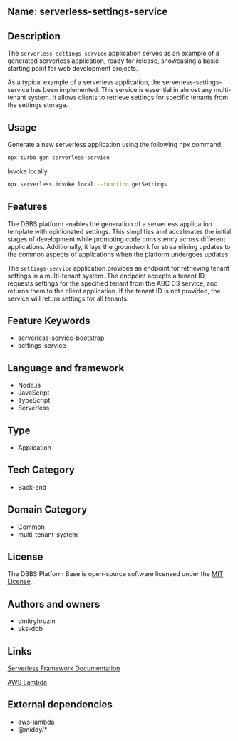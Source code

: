 ## Name: serverless-settings-service

## Description

The `serverless-settings-service` application serves as an example of a generated serverless application, ready for release, showcasing a basic starting point for web development projects.

As a typical example of a serverless application, the serverless-settings-service has been implemented. This service is essential in almost any multi-tenant system. It allows clients to retrieve settings for specific tenants from the settings storage.

## Usage

Generate a new serverless application using the following npx command.

```bash
npx turbo gen serverless-service
```

Invoke locally
```bash
npx serverless invoke local --function getSettings
```

## Features

The DBBS platform enables the generation of a serverless application template with opinionated settings. This simplifies and accelerates the initial stages of development while promoting code consistency across different applications. Additionally, it lays the groundwork for streamlining updates to the common aspects of applications when the platform undergoes updates.

The `settings-service` application provides an endpoint for retrieving tenant settings in a multi-tenant system. The endpoint accepts a tenant ID, requests settings for the specified tenant from the ABC C3 service, and returns them to the client application. If the tenant ID is not provided, the service will return settings for all tenants.

## Feature Keywords

- serverless-service-bootstrap
- settings-service

## Language and framework

- Node.js
- JavaScript
- TypeScript
- Serverless

## Type

- Application

## Tech Category

- Back-end

## Domain Category

- Common
- multi-tenant-system

## License

The DBBS Platform Base is open-source software licensed under the [MIT License](LICENSE).

## Authors and owners

- dmitryhruzin
- vks-dbb

## Links

[Serverless Framework Documentation](https://www.serverless.com/framework/docs)

[AWS Lambda](https://aws.amazon.com/lambda/)

## External dependencies

- aws-lambda
- @middy/*
